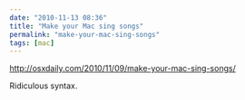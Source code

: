 ```yaml
---
date: "2010-11-13 08:36"
title: "Make your Mac sing songs"
permalink: "make-your-mac-sing-songs"
tags: [mac]
---
```


http://osxdaily.com/2010/11/09/make-your-mac-sing-songs/

Ridiculous syntax.
